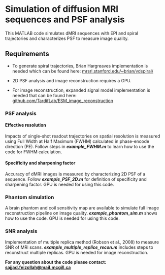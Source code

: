 # Simulation of diffusion MRI sequences and PSF analysis
This MATLAB code simulates dMRI sequences with EPI and spiral trajectories and characterizes PSF to measure image quality.
## Requirements

* To generate spiral trajectories, Brian Hargreaves implementation is needed which can be found here: [mrsrl.stanford.edu/~brian/vdspiral/](http://mrsrl.stanford.edu/~brian/vdspiral/)

* 2D PSF analysis and image reconstruction requires a GPU.

* For image reconstruction, expanded signal model implementation is needed that can be found here: [github.com/TardifLab/ESM_image_reconstruction](https://github.com/TardifLab/ESM_image_reconstruction)

### PSF analysis
#### Effective resolution
Impacts of single-shot readout trajectories on spatial resolution is measured using Full Width at Half Maximum (FWHM) calculated in phase-encode direction (PE). Follow steps in ***example_FWHM.m*** to learn how to use the code for FWHM calculation.
#### Specificity and sharpening factor
Accuracy of dMRI images is measured by characterizing 2D PSF of a sequence. Follow ***example_PSF_2D.m*** for definition of specificity and sharpening factor. GPU is needed for using this code.
### Phantom simulation
A brain phantom and coil sensitivity map are available to simulate full image reconstruction pipeline on image quality. ***example_phantom_sim.m*** shows how to use the code. GPU is needed for using this code.
### SNR analysis
Implementation of multiple replica method (Robson et al., 2008) to measure SNR of MRI scans. ***example_multiple_replice_recon.m*** includes steps to reconstruct multiple replicas. GPU is needed for image reconstruction.


**For any question about the code please contact: [sajjad.feizollah@mail.mcgill.ca](mailto:sajjad.feizollah@mail.mcgill.ca)**
